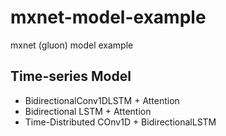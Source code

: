 # mxnet-model-example
mxnet (gluon) model example


## Time-series Model
* BidirectionalConv1DLSTM + Attention
* Bidirectional LSTM + Attention
* Time-Distributed COnv1D + BidirectionalLSTM
